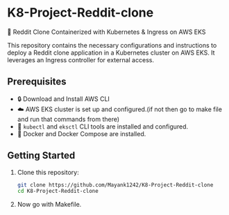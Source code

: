 # K8-Project-Reddit-clone
 🚀 Reddit Clone Containerized with Kubernetes &amp; Ingress on AWS EKS

This repository contains the necessary configurations and instructions to deploy a Reddit clone application in a Kubernetes cluster on AWS EKS. 
It leverages an Ingress controller for external access.

## Prerequisites

- 🔒 Download and Install AWS CLI 
- ☁️ AWS EKS cluster is set up and configured.(if not then go to make file and run that commands from there)
- 🐙 `kubectl` and `eksctl` CLI tools are installed and configured.
- 🐳 Docker and Docker Compose are installed.

## Getting Started

1. Clone this repository:

   ```bash
   git clone https://github.com/Mayank1242/K8-Project-Reddit-clone
   cd K8-Project-Reddit-clone

2. Now go with Makefile. 

